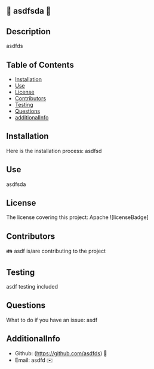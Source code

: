 
 
## :wave: asdfsda :wave:

## Description
asdfds

## Table of Contents
- [Installation](#installation)
- [Use](#use)
- [License](#license)
- [Contributors](#contributors)
- [Testing](#tests)
- [Questions](#questions)
- [additionalInfo](#AdditionalInfo)

## Installation
Here is the installation process: asdfsd

## Use
asdfsda

## License
The license covering this project: Apache ![licenseBadge]

## Contributors
:family: asdf is/are contributing to the project

## Testing
asdf testing included

## Questions
What to do if you have an issue: asdf

## AdditionalInfo
- Github: (https://github.com/asdfds) :office:
- Email: asdfd :envelope:

